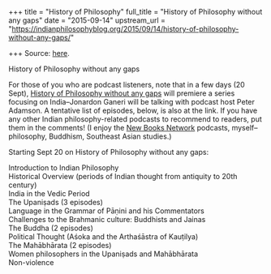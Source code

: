 +++
title = "History of Philosophy"
full_title = "History of Philosophy without any gaps"
date = "2015-09-14"
upstream_url = "https://indianphilosophyblog.org/2015/09/14/history-of-philosophy-without-any-gaps/"

+++
Source: [here](https://indianphilosophyblog.org/2015/09/14/history-of-philosophy-without-any-gaps/).

History of Philosophy without any gaps

For those of you who are podcast listeners, note that in a few days (20
Sept), [History of Philosophy without any
gaps](http://historyofphilosophy.net/blog) will premiere a series
focusing on India–Jonardon Ganeri will be talking with podcast host
Peter Adamson. A tentative list of episodes, below, is also at the link.
If you have any other Indian philosophy-related podcasts to recommend to
readers, put them in the comments! (I enjoy the [New Books
Network](http://newbooksnetwork.com) podcasts, myself–philosophy,
Buddhism, Southeast Asian studies.)

Starting Sept 20 on History of Philosophy without any gaps:

Introduction to Indian Philosophy  
Historical Overview (periods of Indian thought from antiquity to 20th
century)  
India in the Vedic Period  
The Upaniṣads (3 episodes)  
Language in the Grammar of Pāṇini and his Commentators  
Challenges to the Brahmanic culture: Buddhists and Jainas  
The Buddha (2 episodes)  
Political Thought (Aśoka and the Arthaśāstra of Kauṭilya)  
The Mahābhārata (2 episodes)  
Women philosophers in the Upaniṣads and Mahābhārata  
Non-violence
